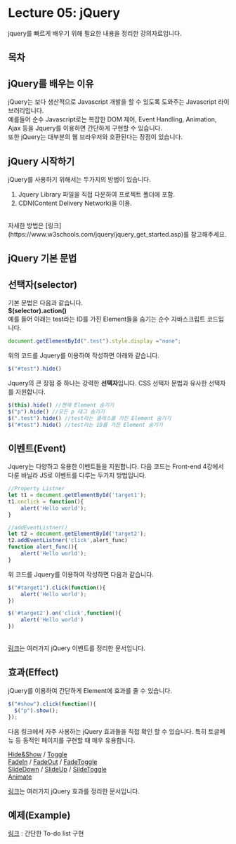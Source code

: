 # Lecture 05: jQuery
jquery를 빠르게 배우기 위해 필요한 내용을 정리한 강의자료입니다.
<br>

## 목차
## jQuery를 배우는 이유
jQuery는 보다 생산적으로 Javascript 개발을 할 수 있도록 도와주는 Javascript 라이브러리입니다.<br> 예를들어 순수 Javascript로는 복잡한 DOM 제어, Event Handling, Animation, Ajax 등을 Jquery를 이용하면 간단하게 구현할 수 있습니다. <br>
또한 jQuery는 대부분의 웹 브라우저와 호환된다는 장점이 있습니다.
## jQuery 시작하기
jQuery를 사용하기 위해서는 두가지의 방법이 있습니다.
1. Jquery Library 파일을 직접 다운하여 프로젝트 폴더에 포함.
2. CDN(Content Delivery Network)을 이용.
<br>
자세한 방법은 
[링크](https://www.w3schools.com/jquery/jquery_get_started.asp)를 참고해주세요.

## jQuery 기본 문법
## 선택자(selector)

기본 문법은 다음과 같습니다.<br>
**$(selector).action()**
<br>
예를 들어 아래는 test라는 ID를 가진 Element들을 숨기는 순수 자바스크립트 코드입니다.
```javascript
document.getElementById(".test").style.display ="none";
```
위의 코드를 Jquery를 이용하여 작성하면 아래와 같습니다.
```javascript
$("#test").hide()
```
Jquery의 큰 장점 중 하나는 강력한 **선택자**입니다. CSS 선택자 문법과 유사한 선택자를 지원합니다.
```javascript
$(this).hide() //현재 Element 숨기기
$("p").hide() //모든 p 태그 숨기기
$(".test").hide() //test라는 클래스를 가진 Element 숨기기
$("#test").hide() //test라는 ID를 가진 Element 숨기기
```
 
## 이벤트(Event)

Jquery는 다양하고 유용한 이벤트들을 지원합니다. 다음 코드는 Front-end 4강에서 다룬 바닐라 JS로 이벤트를 다루는 두가지 방법입니다.
```javascript
//Property Listner
let t1 = document.getElementById('target1');
t1.onclick = function(){
    alert('Hello world');
}

//addEventListner()
let t2 = document.getElementById('target2');
t2.addEventListner('click',alert_func)
function alert_func(){
    alert('Hello world');
}
```   
위 코드를 Jquery를 이용하여 작성하면 다음과 같습니다.
```javascript
$("#target1").click(function(){
    alert('Hello world');
})

$('#target2').on('click',function(){
    alert('Hello world')
})
```
<br>[링크](https://www.w3schools.com/jquery/jquery_ref_events.asp)는 여러가지 jQuery 이벤트를 정리한 문서입니다. 
## 효과(Effect)
jQuery를 이용하여 간단하게 Element에 효과를 줄 수 있습니다.
```javascript
$("#show").click(function(){
  $("p").show();
});
```
다음 링크에서 자주 사용하는 jQuery 효과들을 직접 확인 할 수 있습니다. 특히 토글메뉴 등 동적인 페이지를 구현할 때 매우 유용합니다. 
<br>

[Hide&Show](https://www.w3schools.com/jquery/tryit.asp?filename=tryjquery_hide_show) /
[Toggle](https://www.w3schools.com/jquery/tryit.asp?filename=tryjquery_toggle)
<br>
[FadeIn](https://www.w3schools.com/jquery/tryit.asp?filename=tryjquery_fadein) /
[FadeOut](https://www.w3schools.com/jquery/tryit.asp?filename=tryjquery_fadeout) /
[FadeToggle](https://www.w3schools.com/jquery/tryit.asp?filename=tryjquery_fadetoggle)
<br>
[SlideDown](https://www.w3schools.com/jquery/tryit.asp?filename=tryjquery_slide_down) /
[SlideUp](https://www.w3schools.com/jquery/tryit.asp?filename=tryjquery_slide_up) /
[SildeToggle](https://www.w3schools.com/jquery/tryit.asp?filename=tryjquery_slide_toggle)
<br>
[Animate](https://www.w3schools.com/jquery/tryit.asp?filename=tryjquery_animation1)
<br>

[링크](https://www.w3schools.com/jquery/jquery_ref_effects.asp)는 여러가지 jQuery 효과를 정리한 문서입니다. 

## 예제(Example)
[링크](https://codepen.io/eclairereese/pen/qZxvPz)
: 간단한 To-do list 구현 
